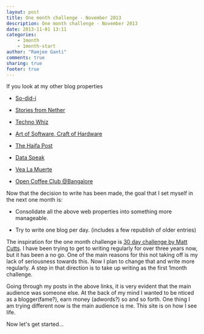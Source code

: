 ```yaml
---
layout: post
title: One month challenge - November 2013
description: One month challenge - November 2013
date: 2013-11-01 13:11
categories: 
	- 1month
	- 1month-start
author: "Ramjee Ganti"
comments: true
sharing: true
footer: true
---
```

If you look at my other blog properties

* [So-did-i](http://sodidi.ramjeeganti.com)

* [Stories from Nether](netherstories.blogspot.in)

* [Techno Whiz](http://wiztec.blogspot.in/)
<!-- more-->

* [Art of Software, Craft of Hardware](http://rganti.blogspot.in/)

* [The Haifa Post](http://hpost.blogspot.in/)

* [Data Speak](http://web.archive.org/web/20111117032338/http://ramjeeganti.com/)

* [Vea La Muerte](http://sukahmut.blogspot.in/)

* [Open Coffee Club @Bangalore](http://bangaloreocc.blogspot.in/)


Now that the decision to write has been made, the goal that I set myself in the next one month is:

+ Consolidate all the above web properties into something more manageable.

+ Try to write one blog per day. (includes a few republish of older entries)

The inspiration for the one month challenge is [30 day challenge by Matt Cutts](http://www.mattcutts.com/blog/type/30-days/). I have been trying to get to writing regularly for over three years now, but it has been a no go. One of the main reasons for this not taking off is my lack of seriousness towards this. Now I plan to change that and write more regularly. A step in that direction is to take up writing as the first 1month challenge.

Going through my posts in the above links, it is very evident that the main audience was someone else. At the back of my mind I wanted to be nticed as a blogger(fame?), earn money (adwords?) so and so forth. One thing I am trying different now is the main audience is me. This site is on how I see life.

Now let's get started...
